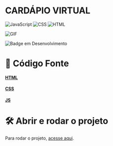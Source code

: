 <h1>CARDÁPIO VIRTUAL</h1>

![JavaScript](https://img.shields.io/badge/JavaScript-ES6-yellow) ![CSS](https://img.shields.io/badge/CSS3-blue) ![HTML](https://img.shields.io/badge/HTML5-orange)


![GIF]()

![Badge em Desenvolvimento](http://img.shields.io/static/v1?label=STATUS&message=EM%20DESENVOLVIMENTO&color=GREEN&style=for-the-badge)


# 📁 Código Fonte

#### [HTML](https://github.com/guisacilotto/VirtualMenu/blob/main/index.html) 

#### [CSS](https://github.com/guisacilotto/VirtualMenu/blob/main/styles.css) 

#### [JS](https://github.com/guisacilotto/VirtualMenu/blob/main/script.js)


# 🛠️ Abrir e rodar o projeto

Para rodar o projeto, [acesse aqui](https://creative-sunshine-9c1597.netlify.app).
